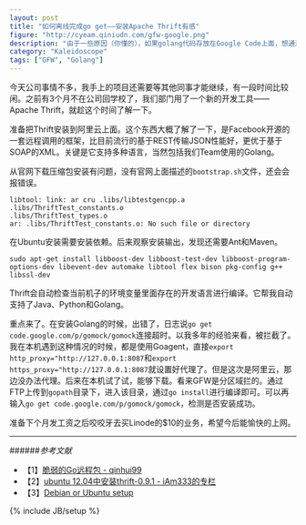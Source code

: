 ```yaml
---
layout: post
title: "如何离线完成go get——安装Apache Thrift有感"
figure: "http://cyeam.qiniudn.com/gfw-google.png"
description: "由于一些原因（你懂的），如果golang代码存放在Google Code上面，想通过go get下载编译就是在骗自己。今天就通过一些方法解决了。做天朝的程序员不易，且行且珍惜吧。"
category: "Kaleidoscope"
tags: ["GFW", "Golang"]
---
```


今天公司事情不多，我手上的项目还需要等其他同事才能继续，有一段时间比较闲。之前有3个月不在公司回学校了，我们部门用了一个新的开发工具——Apache Thrift，就趁这个时间了解一下。

准备把Thrift安装到阿里云上面。这个东西大概了解了一下，是Facebook开源的一套远程调用的框架，比目前流行的基于REST传输JSON性能好，更优于基于SOAP的XML。关键是它支持多种语言，当然包括我们Team使用的Golang。

从官网下载压缩包安装有问题，没有官网上面描述的`bootstrap.sh`文件，还会会报错误。

	libtool: link: ar cru .libs/libtestgencpp.a .libs/ThriftTest_constants.o   
	.libs/ThriftTest_types.o  
	ar: .libs/ThriftTest_constants.o: No such file or directory  

在Ubuntu安装需要安装依赖。后来观察安装输出，发现还需要Ant和Maven。

	sudo apt-get install libboost-dev libboost-test-dev libboost-program-options-dev libevent-dev automake libtool flex bison pkg-config g++ libssl-dev

Thrift会自动检查当前机子的环境变量里面存在的开发语言进行编译。它帮我自动支持了Java、Python和Golang。

重点来了。在安装Golang的时候，出错了，日志说`go get code.google.com/p/gomock/gomock`连接超时。以我多年的经验来看，被拦截了。我在本机遇到这种情况的时候，都是使用Goagent，直接`export http_proxy="http://127.0.0.1:8087`和`export https_proxy="http://127.0.0.1:8087`就设置好代理了。但是这次是阿里云，那边没办法代理。后来在本机试了试，能够下载。看来GFW是分区域拦的。通过FTP上传到`gopath`目录下，进入该目录，通过`go install`进行编译即可。可以再输入`go get code.google.com/p/gomock/gomock`，检测是否安装成功。

准备下个月发工资之后咬咬牙去买Linode的$10的业务，希望今后能愉快的上网。

---

######*参考文献*
+ 【1】[脆弱的Go远程包 - qinhui99](http://my.oschina.net/qinhui99/blog/66560)
+ 【2】[ubuntu 12.04中安装thrift-0.9.1 - iAm333的专栏](http://blog.csdn.net/iam333/article/details/18771945)
+ 【3】[Debian or Ubuntu setup](http://thrift.apache.org/docs/install/debian)

{% include JB/setup %}